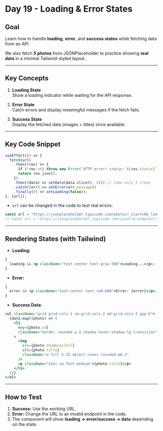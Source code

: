 # Day 19 - Loading & Error States

## Goal

Learn how to handle **loading**, **error**, and **success states** while fetching data from an API.

We also fetch **5 photos** from JSONPlaceholder to practice showing **real data** in a minimal Tailwind-styled layout.

---

## Key Concepts

1. **Loading State**  
   Show a loading indicator while waiting for the API response.

2. **Error State**  
   Catch errors and display meaningful messages if the fetch fails.

3. **Success State**  
   Display the fetched data (images + titles) once available.

---

## Key Code Snippet

```jsx
useEffect(() => {
  fetch(url)
    .then((res) => {
      if (!res.ok) throw new Error(`HTTP error! status: ${res.status}`);
      return res.json();
    })
    .then((data) => setData(data.slice(0, 5))) // take only 5 items
    .catch((err) => setError(err.message))
    .finally(() => setLoading(false));
}, [url]);
```

- `url` can be changed in the code to test real errors:

```js
const url = "https://jsonplaceholder.typicode.com/photos?_start=0&_limit=5"; // success
// const url = "https://jsonplaceholder.typicode.com/invalid-endpoint"; // error
```

---

## Rendering States (with Tailwind)

- **Loading:**

```jsx
{
  loading && <p className="text-center text-gray-500">Loading...</p>;
}
```

- **Error:**

```jsx
{
  error && <p className="text-center text-red-600">Error: {error}</p>;
}
```

- **Success Data:**

```jsx
<ul className="grid grid-cols-1 sm:grid-cols-2 md:grid-cols-3 gap-6">
  {data.map((photo) => (
    <li
      key={photo.id}
      className="border rounded p-2 shadow hover:shadow-lg transition"
    >
      <img
        src={photo.thumbnailUrl}
        alt={photo.title}
        className="w-full h-32 object-cover rounded mb-2"
      />
      <p className="text-sm font-medium">{photo.title}</p>
    </li>
  ))}
</ul>
```

---

## How to Test

1. **Success:** Use the working URL.
2. **Error:** Change the URL to an invalid endpoint in the code.
3. The component will show **loading → error/success → data** depending on the state.
